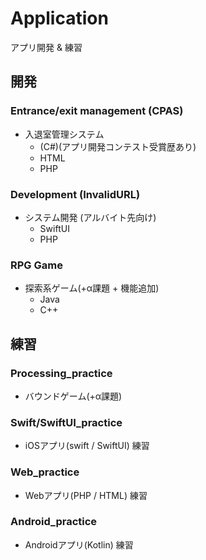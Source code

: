# Application
アプリ開発 &amp; 練習  
## 開発
### Entrance/exit management (CPAS)
- 入退室管理システム
  - (C#)(アプリ開発コンテスト受賞歴あり)
  - HTML
  - PHP
### Development (InvalidURL)
- システム開発 (アルバイト先向け)
  - SwiftUI
  - PHP
### RPG Game
- 探索系ゲーム(+α課題 + 機能追加)
  - Java
  - C++

## 練習
### Processing_practice
- バウンドゲーム(+α課題)
### Swift/SwiftUI_practice
- iOSアプリ(swift / SwiftUI) 練習
### Web_practice
- Webアプリ(PHP / HTML) 練習
### Android_practice
- Androidアプリ(Kotlin) 練習
